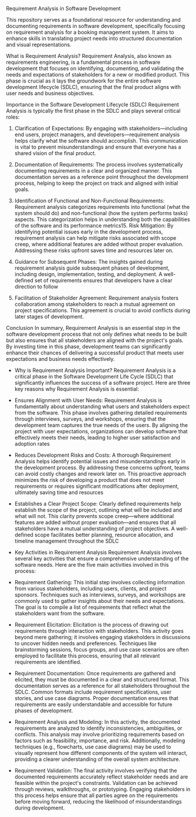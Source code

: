 Requirement Analysis in Software Development

This repository serves as a foundational resource for understanding and documenting requirements in software development, specifically focusing on requirement analysis for a booking management system. It aims to enhance skills in translating project needs into structured documentation and visual representations.



What is Requirement Analysis?
Requirement Analysis, also known as requirements engineering, is a fundamental process in software development that focuses on identifying, documenting, and validating the needs and expectations of stakeholders for a new or modified product. This phase is crucial as it lays the groundwork for the entire software development lifecycle (SDLC), ensuring that the final product aligns with user needs and business objectives.



Importance in the Software Development Lifecycle (SDLC)
Requirement Analysis is typically the first phase in the SDLC and plays several critical roles:
1. Clarification of Expectations: By engaging with stakeholders—including end users, project managers, and developers—requirement analysis helps clarify what the software should accomplish. This communication is vital to prevent misunderstandings and ensure that everyone has a shared vision of the final product.
2. Documentation of Requirements: The process involves systematically documenting requirements in a clear and organized manner. This documentation serves as a reference point throughout the development process, helping to keep the project on track and aligned with initial goals.

3. Identification of Functional and Non-Functional Requirements: Requirement analysis categorizes requirements into functional (what the system should do) and non-functional (how the system performs tasks) aspects. This categorization helps in understanding both the capabilities of the software and its performance metrics15.
Risk Mitigation: By identifying potential issues early in the development process, requirement analysis can help mitigate risks associated with scope creep, where additional features are added without proper evaluation. Addressing these risks upfront saves time and resources later on.

4. Guidance for Subsequent Phases: The insights gained during requirement analysis guide subsequent phases of development, including design, implementation, testing, and deployment. A well-defined set of requirements ensures that developers have a clear direction to follow


5. Facilitation of Stakeholder Agreement: Requirement analysis fosters collaboration among stakeholders to reach a mutual agreement on project specifications. This agreement is crucial to avoid conflicts during later stages of development.


Conclusion
In summary, Requirement Analysis is an essential step in the software development process that not only defines what needs to be built but also ensures that all stakeholders are aligned with the project's goals. By investing time in this phase, development teams can significantly enhance their chances of delivering a successful product that meets user expectations and business needs effectively.

- Why is Requirement Analysis Important?
Requirement Analysis is a critical phase in the Software Development Life Cycle (SDLC) that significantly influences the success of a software project. Here are three key reasons why Requirement Analysis is essential:
- Ensures Alignment with User Needs:
Requirement Analysis is fundamentally about understanding what users and stakeholders expect from the software. This phase involves gathering detailed requirements through interviews, surveys, and workshops, ensuring that the development team captures the true needs of the users. By aligning the project with user expectations, organizations can develop software that effectively meets their needs, leading to higher user satisfaction and adoption rates

- Reduces Development Risks and Costs:
A thorough Requirement Analysis helps identify potential issues and misunderstandings early in the development process. By addressing these concerns upfront, teams can avoid costly changes and rework later on. This proactive approach minimizes the risk of developing a product that does not meet requirements or requires significant modifications after deployment, ultimately saving time and resources 

- Establishes a Clear Project Scope:
Clearly defined requirements help establish the scope of the project, outlining what will be included and what will not. This clarity prevents scope creep—where additional features are added without proper evaluation—and ensures that all stakeholders have a mutual understanding of project objectives. A well-defined scope facilitates better planning, resource allocation, and timeline management throughout the SDLC 


- Key Activities in Requirement Analysis
Requirement Analysis involves several key activities that ensure a comprehensive understanding of the software needs. Here are the five main activities involved in this process:

- Requirement Gathering:
This initial step involves collecting information from various stakeholders, including users, clients, and project sponsors. Techniques such as interviews, surveys, and workshops are commonly used to gather insights about their needs and expectations. The goal is to compile a list of requirements that reflect what the stakeholders want from the software.

- Requirement Elicitation:
Elicitation is the process of drawing out requirements through interaction with stakeholders. This activity goes beyond mere gathering; it involves engaging stakeholders in discussions to uncover hidden needs and preferences. Techniques like brainstorming sessions, focus groups, and use case scenarios are often employed to facilitate this process, ensuring that all relevant requirements are identified.

- Requirement Documentation:
Once requirements are gathered and elicited, they must be documented in a clear and structured format. This documentation serves as a reference for all stakeholders throughout the SDLC. Common formats include requirement specifications, user stories, and use case diagrams. Proper documentation ensures that requirements are easily understandable and accessible for future phases of development.

- Requirement Analysis and Modeling:
In this activity, the documented requirements are analyzed to identify inconsistencies, ambiguities, or conflicts. This analysis may involve prioritizing requirements based on factors such as feasibility, importance, and risk. Additionally, modeling techniques (e.g., flowcharts, use case diagrams) may be used to visually represent how different components of the system will interact, providing a clearer understanding of the overall system architecture.

- Requirement Validation:
The final activity involves verifying that the documented requirements accurately reflect stakeholder needs and are feasible within the project's constraints. Validation can be achieved through reviews, walkthroughs, or prototyping. Engaging stakeholders in this process helps ensure that all parties agree on the requirements before moving forward, reducing the likelihood of misunderstandings during development.